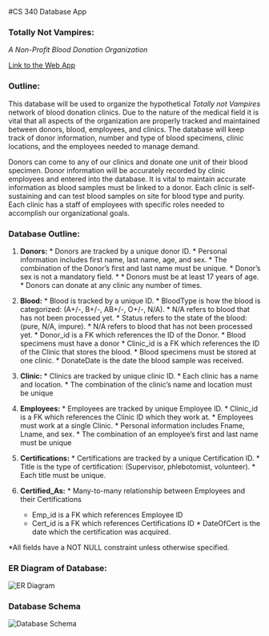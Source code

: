 #CS 340 Database App

### Totally Not Vampires: 
*A Non-Profit Blood Donation Organization*

[Link to the Web App](http://web.engr.oregonstate.edu/~rappab/cs340/home.php)

### Outline:
  This database will be used to organize the hypothetical *Totally not Vampires* network of blood donation clinics. Due to the nature of the medical field it is vital that all aspects of the organization are properly tracked and maintained between donors, blood, employees, and clinics. The database will keep track of donor information, number and type of blood specimens, clinic locations, and the employees needed to manage demand.

  Donors can come to any of our clinics and donate one unit of their blood specimen. Donor information will be accurately recorded by clinic employees and entered into the database. It is vital to maintain accurate information as blood samples must be linked to a donor. Each clinic is self-sustaining and can test blood samples on site for blood type and purity. Each clinic has a staff of employees with specific roles needed to accomplish our organizational goals. 

### Database Outline:
  1.	**Donors:**
    *	Donors are tracked by a unique donor ID.
    *	Personal information includes first name, last name, age, and sex.
      *	The combination of the Donor’s first and last name must be unique.
      *	Donor’s sex is not a mandatory field. * 
    *	Donors must be at least 17 years of age.
    *	Donors can donate at any clinic any number of times.

  2.	**Blood:**
    *	Blood is tracked by a unique ID.
    *	BloodType is how the blood is categorized: (A+/-, B+/-, AB+/-, O+/-, N/A). 
      *	N/A refers to blood that has not been processed yet.
    *	Status refers to the state of the blood: (pure, N/A, impure).
      *	N/A refers to blood that has not been processed yet.
    *	Donor_id is a FK which references the ID of the Donor.
      *	Blood specimens must have a donor
      *	Clinic_id is a FK which references the ID of the Clinic that stores the blood.
      *	Blood specimens must be stored at one clinic.
    *	DonateDate is the date the blood sample was received. 

  3.	**Clinic:**
    *	Clinics are tracked by unique clinic ID.
    *	Each clinic has a name and location.
      *	The combination of the clinic’s name and location must be unique

  4.	**Employees:**
    *	Employees are tracked by unique Employee ID.
    *	Clinic_id is a FK which references the Clinic ID which they work at.
      *	Employees must work at a single Clinic.
    *	Personal information includes Fname, Lname, and sex.
      *	The combination of an employee’s first and last name must be unique

  5.	**Certifications:**
    *	Certifications are tracked by a unique Certification ID.
    *	Title is the type of certification: (Supervisor, phlebotomist, volunteer).
      *	Each title must be unique.

  6. **Certified_As:**
    *	Many-to-many relationship between Employees and their Certifications
      *	Emp_id is a FK which references Employee ID
      *	Cert_id is a FK which references Certifications ID
    *	DateOfCert is the date which the certification was acquired.

*All fields have a NOT NULL constraint unless otherwise specified.

### ER Diagram of Database:

![ER Diagram](https://cloud.githubusercontent.com/assets/14823725/15612104/078a4df4-23f3-11e6-844f-cd5f66cae230.png)

### Database Schema
![Database Schema](https://cloud.githubusercontent.com/assets/14823725/15612103/078a2dd8-23f3-11e6-846d-e5b9ca22b3bf.png)
